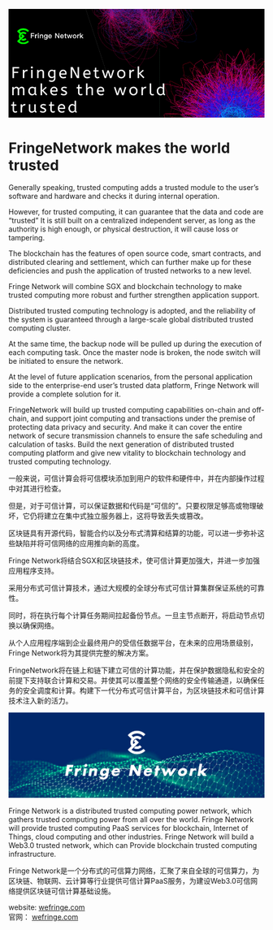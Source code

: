 ![a](https://github.com/redsniperlily/fringenetwork.github.io/blob/master/resource/fringe%20network透明.png)
# FringeNetwork makes the world trusted
Generally speaking, trusted computing adds a trusted module to the user’s software and hardware and checks it during internal operation.

However, for trusted computing, it can guarantee that the data and code are “trusted” It is still built on a centralized independent server, as long as the authority is high enough, or physical destruction, it will cause loss or tampering.

The blockchain has the features of open source code, smart contracts, and distributed clearing and settlement, which can further make up for these deficiencies and push the application of trusted networks to a new level.

Fringe Network will combine SGX and blockchain technology to make trusted computing more robust and further strengthen application support.

Distributed trusted computing technology is adopted, and the reliability of the system is guaranteed through a large-scale global distributed trusted computing cluster.

At the same time, the backup node will be pulled up during the execution of each computing task. Once the master node is broken, the node switch will be initiated to ensure the network.

At the level of future application scenarios, from the personal application side to the enterprise-end user’s trusted data platform, Fringe Network will provide a complete solution for it.

FringeNetwork will build up trusted computing capabilities on-chain and off-chain, and support joint computing and transactions under the premise of protecting data privacy and security. And make it can cover the entire network of secure transmission channels to ensure the safe scheduling and calculation of tasks. Build the next generation of distributed trusted computing platform and give new vitality to blockchain technology and trusted computing technology.


一般来说，可信计算会将可信模块添加到用户的软件和硬件中，并在内部操作过程中对其进行检查。

但是，对于可信计算，可以保证数据和代码是“可信的”。只要权限足够高或物理破坏，它仍将建立在集中式独立服务器上，这将导致丢失或篡改。

区块链具有开源代码，智能合约以及分布式清算和结算的功能，可以进一步弥补这些缺陷并将可信网络的应用推向新的高度。

Fringe Network将结合SGX和区块链技术，使可信计算更加强大，并进一步加强应用程序支持。

采用分布式可信计算技术，通过大规模的全球分布式可信计算集群保证系统的可靠性。

同时，将在执行每个计算任务期间拉起备份节点。一旦主节点断开，将启动节点切换以确保网络。

从个人应用程序端到企业最终用户的受信任数据平台，在未来的应用场景级别，Fringe Network将为其提供完整的解决方案。

FringeNetwork将在链上和链下建立可信的计算功能，并在保护数据隐私和安全的前提下支持联合计算和交易。并使其可以覆盖整个网络的安全传输通道，以确保任务的安全调度和计算。构建下一代分布式可信计算平台，为区块链技术和可信计算技术注入新的活力。

![a](https://github.com/redsniperlily/fringenetwork.github.io/blob/master/resource/微信图片_20200409112049.png)

Fringe Network is a distributed trusted computing power network, which gathers trusted computing power from all over the world. Fringe Network will provide trusted computing PaaS services for blockchain, Internet of Things, cloud computing and other industries. Fringe Network will build a Web3.0 trusted network, which can Provide blockchain trusted computing infrastructure.

Fringe Network是一个分布式的可信算力网络，汇聚了来自全球的可信算力，为区块链、物联网、云计算等行业提供可信计算PaaS服务，为建设Web3.0可信网络提供区块链可信计算基础设施。

website: [wefringe.com](wefringe.com)  
官网： [wefringe.com](wefringe.com)
